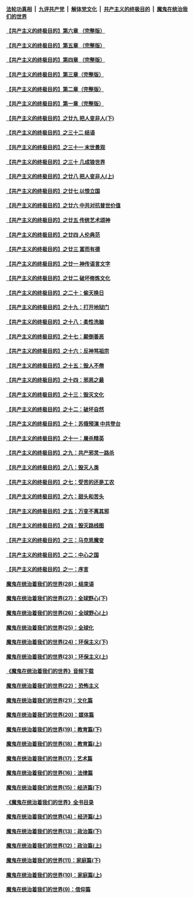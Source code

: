 ####  [法轮功真相](../../../../basic/blob/master/README.md?t=05161631) &nbsp;|&nbsp; [九评共产党](../../../../9ping.md/blob/master/README.md?t=05161631) &nbsp;|&nbsp; [解体党文化](../../../../jtdwh.md/blob/master/README.md?t=05161631)  &nbsp;|&nbsp; [共产主义的终极目的](../../../../gczydzjmd.md/blob/master/README.md?t=05161631) &nbsp;|&nbsp; [魔鬼在统治我们的世界](../../../../mgztzwmdsj.md/blob/master/README.md?t=05161631) 

#### [【共产主义的终极目的】第六章 （完整版）](../pages/nsc422/n11428913.md?t=05161631) 

#### [【共产主义的终极目的】第五章 （完整版）](../pages/nsc422/n11428912.md?t=05161631) 

#### [【共产主义的终极目的】第四章 （完整版）](../pages/nsc422/n11428907.md?t=05161631) 

#### [【共产主义的终极目的】第三章（完整版）](../pages/nsc422/n11428848.md?t=05161631) 

#### [【共产主义的终极目的】第二章（完整版）](../pages/nsc422/n11428831.md?t=05161631) 

#### [【共产主义的终极目的】第一章（完整版）](../pages/nsc422/n11417651.md?t=05161631) 

#### [【共产主义的终极目的】之廿九 把人变非人(下)](../pages/nsc422/n11344140.md?t=05161631) 

#### [【共产主义的终极目的】之三十二 结语](../pages/nsc422/n11360535.md?t=05161631) 

#### [【共产主义的终极目的】之三十一 末世景观](../pages/nsc422/n11351129.md?t=05161631) 

#### [【共产主义的终极目的】之三十 几成狼世界](../pages/nsc422/n11348280.md?t=05161631) 

#### [【共产主义的终极目的】之廿八 把人变非人(上)](../pages/nsc422/n11340492.md?t=05161631) 

#### [【共产主义的终极目的】之廿七 以恨立国](../pages/nsc422/n11336944.md?t=05161631) 

#### [【共产主义的终极目的】之廿六 中共对抗普世价值](../pages/nsc422/n11324785.md?t=05161631) 

#### [【共产主义的终极目的】之廿五 传统艺术颂神](../pages/nsc422/n11296396.md?t=05161631) 

#### [【共产主义的终极目的】之廿四 人伦典范](../pages/nsc422/n11296397.md?t=05161631) 

#### [【共产主义的终极目的】之廿三 富而有德](../pages/nsc422/n11283598.md?t=05161631) 

#### [【共产主义的终极目的】之廿一 神传语言文字](../pages/nsc422/n11263265.md?t=05161631) 

#### [【共产主义的终极目的】之廿二 破坏修炼文化](../pages/nsc422/n11245728.md?t=05161631) 

#### [【共产主义的终极目的】之二十：偷天换日](../pages/nsc422/n11238846.md?t=05161631) 

#### [【共产主义的终极目的】之十九：打开地狱门](../pages/nsc422/n11206376.md?t=05161631) 

#### [【共产主义的终极目的】之十八：柔性洗脑](../pages/nsc422/n11199994.md?t=05161631) 

#### [【共产主义的终极目的】之十七：颠倒善恶](../pages/nsc422/n11179782.md?t=05161631) 

#### [【共产主义的终极目的】之十六：反神骂祖宗](../pages/nsc422/n11166798.md?t=05161631) 

#### [【共产主义的终极目的】之十五：毁人不倦](../pages/nsc422/n11166792.md?t=05161631) 

#### [【共产主义的终极目的】之十四：邪恶之最](../pages/nsc422/n11150249.md?t=05161631) 

#### [【共产主义的终极目的】之十三：毁灭文化](../pages/nsc422/n11135227.md?t=05161631) 

#### [【共产主义的终极目的】之十二：破坏自然](../pages/nsc422/n11135214.md?t=05161631) 

#### [【共产主义的终极目的】之十：苏俄预演 中共登台](../pages/nsc422/n11118424.md?t=05161631) 

#### [【共产主义的终极目的】之十一：屠杀精英](../pages/nsc422/n11118442.md?t=05161631) 

#### [【共产主义的终极目的】之九：共产邪灵一路杀](../pages/nsc422/n11114139.md?t=05161631) 

#### [【共产主义的终极目的】之八：毁灭人类](../pages/nsc422/n11108503.md?t=05161631) 

#### [【共产主义的终极目的】之七：受苦的还是工农](../pages/nsc422/n11101809.md?t=05161631) 

#### [【共产主义的终极目的】之六：甜头和苦头](../pages/nsc422/n11096971.md?t=05161631) 

#### [【共产主义的终极目的】之五：万变不离其邪](../pages/nsc422/n11091285.md?t=05161631) 

#### [【共产主义的终极目的】之四：毁灭路线图](../pages/nsc422/n11086284.md?t=05161631) 

#### [【共产主义的终极目的】之三：马克思魔变](../pages/nsc422/n11061941.md?t=05161631) 

#### [【共产主义的终极目的】之二：中心之国](../pages/nsc422/n11047728.md?t=05161631) 

#### [【共产主义的终极目的】之一：序言](../pages/nsc422/n11086077.md?t=05161631) 

#### [魔鬼在统治着我们的世界(28)：结束语](../pages/nsc422/n10936246.md?t=05161631) 

#### [魔鬼在统治着我们的世界(27)：全球野心(下)](../pages/nsc422/n10928319.md?t=05161631) 

#### [魔鬼在统治着我们的世界(26)：全球野心(上)](../pages/nsc422/n10900318.md?t=05161631) 

#### [魔鬼在统治着我们的世界(25)：全球化](../pages/nsc422/n10788205.md?t=05161631) 

#### [魔鬼在统治着我们的世界(24)：环保主义(下)](../pages/nsc422/n10695307.md?t=05161631) 

#### [魔鬼在统治着我们的世界(23)：环保主义(上)](../pages/nsc422/n10688613.md?t=05161631) 

#### [《魔鬼在统治着我们的世界》音频下载](../pages/nsc422/n10635553.md?t=05161631) 

#### [魔鬼在统治着我们的世界(22)：恐怖主义](../pages/nsc422/n10614727.md?t=05161631) 

#### [魔鬼在统治着我们的世界(21)：文化篇](../pages/nsc422/n10597706.md?t=05161631) 

#### [魔鬼在统治着我们的世界(20)：媒体篇](../pages/nsc422/n10586579.md?t=05161631) 

#### [魔鬼在统治着我们的世界(19)：教育篇(下)](../pages/nsc422/n10564808.md?t=05161631) 

#### [魔鬼在统治着我们的世界(18)：教育篇(上)](../pages/nsc422/n10526970.md?t=05161631) 

#### [魔鬼在统治着我们的世界(17)：艺术篇](../pages/nsc422/n10499093.md?t=05161631) 

#### [魔鬼在统治着我们的世界(16)：法律篇](../pages/nsc422/n10485969.md?t=05161631) 

#### [魔鬼在统治着我们的世界(15)：经济篇(下)](../pages/nsc422/n10469975.md?t=05161631) 

#### [《魔鬼在统治着我们的世界》全书目录](../pages/nsc422/n10464261.md?t=05161631) 

#### [魔鬼在统治着我们的世界(14)：经济篇(上)](../pages/nsc422/n10457370.md?t=05161631) 

#### [魔鬼在统治着我们的世界(13)：政治篇(下)](../pages/nsc422/n10448270.md?t=05161631) 

#### [魔鬼在统治着我们的世界(12)：政治篇(上)](../pages/nsc422/n10444576.md?t=05161631) 

#### [魔鬼在统治着我们的世界(11)：家庭篇(下)](../pages/nsc422/n10440961.md?t=05161631) 

#### [魔鬼在统治着我们的世界(10)：家庭篇(上)](../pages/nsc422/n10435448.md?t=05161631) 

#### [魔鬼在统治着我们的世界(9)：信仰篇](../pages/nsc422/n10432159.md?t=05161631) 

